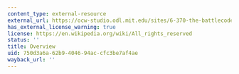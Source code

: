```yaml
---
content_type: external-resource
external_url: https://ocw-studio.odl.mit.edu/sites/6-370-the-battlecode-programming-competition-january-iap-2013/type/page/edit/5c284dcb-09b7-b8e2-b704-cf0a29e6f23a/#overview
has_external_license_warning: true
license: https://en.wikipedia.org/wiki/All_rights_reserved
status: ''
title: Overview
uid: 750d3a6a-62b9-4046-94ac-cfc3be7af4ae
wayback_url: ''
---
```


